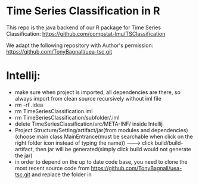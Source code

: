 # Time Series Classification in R 
This repo is the java backend of our R package for Time Series Classification: https://github.com/compstat-lmu/TSClassification

We adapt the following repository with Author's permission: https://github.com/TonyBagnall/uea-tsc.git

# Intellij: 
- make sure when project is imported, all dependencies are there, so always import from clean source recursively without iml file
- rm -rf .idea
- rm TimeSeriesClassification.iml
- rm TimeSeriesClassification/subfolder/.iml
- delete TimeSeriesClassification/src/META-INF/  inside Intellij
- Project Structure/Setting/artifact/jar(from modules and dependencies) (choose main class MainEntrance(must be searchable when click on the right folder icon instead of typing the name)) ---> click build/build-artifact, then jar will be generated(simply click build would not generate the jar)
- in order to depend on the up to date code base, you need to clone the most recent source code from https://github.com/TonyBagnall/uea-tsc.git and replace the folder in  
